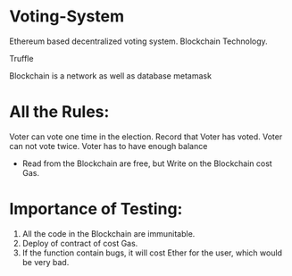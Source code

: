 # Voting-System
Ethereum based decentralized voting system. Blockchain Technology.

Truffle

Blockchain is a network as well as database
metamask 

All the Rules:
=============
Voter can vote one time in the election.
Record that Voter has voted.
Voter can not vote twice.
Voter has to have enough balance

* Read from the Blockchain are free, but Write on the Blockchain cost Gas.

Importance of Testing:
=======================
1. All the code in the Blockchain are immunitable.
2. Deploy of contract of cost Gas.
3. If the function contain bugs, it will cost Ether for the user, which would be very bad. 
